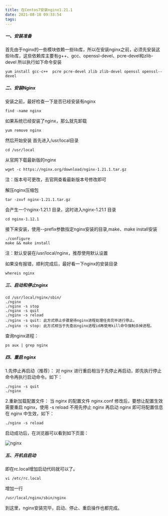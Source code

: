 ```yaml
---
title: 在Centos7安装nginx1.21.1
date: 2021-08-18 09:33:54
tags:
---
```


##### 一、安装准备

首先由于nginx的一些模块依赖一些lib库，所以在安装nginx之前，必须先安装这些lib库，这些依赖库主要有g++、gcc、openssl-devel、pcre-devel和zlib-devel 所以执行如下命令安装

```
yum install gcc-c++  pcre pcre-devel zlib zlib-devel openssl openssl--devel
```

##### 二、安装Nginx

安装之前，最好检查一下是否已经安装有nginx

```
find -name nginx 
```

如果系统已经安装了nginx，那么就先卸载

```
yum remove nginx
```

然后开始安装
首先进入/usr/local目录

```
cd /usr/local
```

从官网下载最新版的nginx

```
wget -c https://nginx.org/download/nginx-1.21.1.tar.gz
```

注：版本号可更改，去官网查看最新版本号修改即可

解压nginx压缩包

```
tar -zxvf nginx-1.21.1.tar.gz 
```

会产生一个nginx-1.21.1 目录，这时进入nginx-1.21.1 目录

```
cd nginx-1.12.1
```

接下来安装，使用--prefix参数指定nginx安装的目录,make、make install安装

```
./configure
make && make install
```

注：默认安装在/usr/local/nginx，推荐使用默认设置

如果没有报错，顺利完成后，最好看一下nginx的安装目录

```
whereis nginx 
```

##### 三、启动和停止nginx

```
cd /usr/local/nginx/sbin/
./nginx 
./nginx -s stop
./nginx -s quit
./nginx -s reload
./nginx -s quit: 此方式停止步骤是待nginx进程处理任务完毕进行停止。
./nginx -s stop: 此方式相当于先查出nginx进程id再使用kill命令强制杀掉进程。
```

查询nginx进程：

```
ps aux | grep nginx
```

##### 四、重启 nginx

1.先停止再启动（推荐）：
对 nginx 进行重启相当于先停止再启动，即先执行停止命令再执行启动命令。如下：

```
./nginx -s quit
./nginx
```

2.重新加载配置文件：
当 nginx 的配置文件 nginx.conf 修改后，要想让配置生效需要重启 nginx，使用 -s reload 不用先停止 nginx 再启动 nginx 即可将配置信息在 nginx 中生效，如下：

```
./nginx -s reload
```

启动成功后，在浏览器可以看到如下页面：

![nginx](https://www.jiangbianwanghai.com/static/img/nginx.png "启动成功看到的画面")

##### 五、开机自启动

即在rc.local增加启动代码就可以了。

```
vi /etc/rc.local
```

增加一行

```
/usr/local/nginx/sbin/nginx
```

到这里，nginx安装完毕，启动、停止、重启操作也都完成。